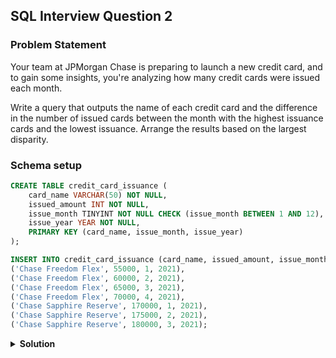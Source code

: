 ## SQL Interview Question 2

### Problem Statement

Your team at JPMorgan Chase is preparing to launch a new credit card, and to gain some insights, you're analyzing how many credit cards were issued each month.

Write a query that outputs the name of each credit card and the difference in the number of issued cards
between the month with the highest issuance cards and the lowest issuance. Arrange the results based on the largest disparity.

### Schema setup

```sql
CREATE TABLE credit_card_issuance (
    card_name VARCHAR(50) NOT NULL,
    issued_amount INT NOT NULL,
    issue_month TINYINT NOT NULL CHECK (issue_month BETWEEN 1 AND 12),
    issue_year YEAR NOT NULL,
    PRIMARY KEY (card_name, issue_month, issue_year)
);

INSERT INTO credit_card_issuance (card_name, issued_amount, issue_month, issue_year) VALUES
('Chase Freedom Flex', 55000, 1, 2021),
('Chase Freedom Flex', 60000, 2, 2021),
('Chase Freedom Flex', 65000, 3, 2021),
('Chase Freedom Flex', 70000, 4, 2021),
('Chase Sapphire Reserve', 170000, 1, 2021),
('Chase Sapphire Reserve', 175000, 2, 2021),
('Chase Sapphire Reserve', 180000, 3, 2021);
```

<details>
<summary><strong>Solution</strong></summary>

```sql
SELECT
  card_name,
  MAX(issued_amount) - MIN(issued_amount) AS difference
FROM credit_card_issuance
GROUP BY card_name
ORDER BY difference DESC;
```
</details>
